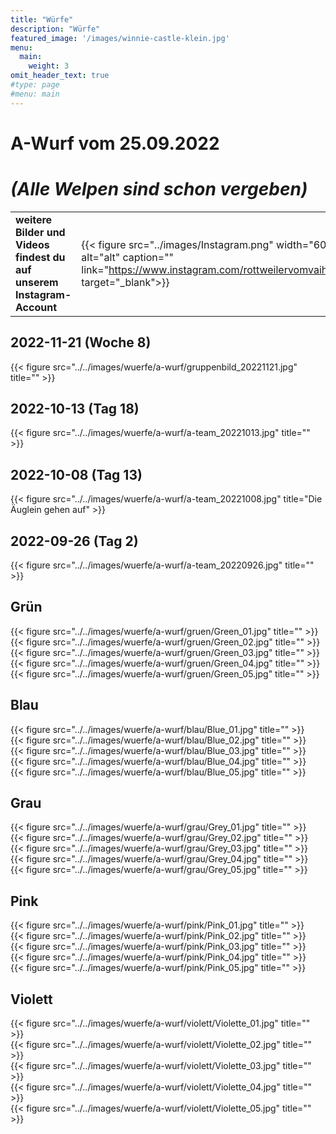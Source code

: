 ```yaml
---
title: "Würfe"
description: "Würfe"
featured_image: '/images/winnie-castle-klein.jpg'
menu:
  main:
    weight: 3
omit_header_text: true
#type: page
#menu: main
---
```


# A-Wurf vom 25.09.2022
# *(Alle Welpen sind schon vergeben)*


|   |   |
|---|---|
| **weitere Bilder und Videos findest du auf unserem Instagram-Account** | {{< figure src="../images/Instagram.png" width="60px" title="" alt="alt" caption="" link="https://www.instagram.com/rottweilervomvaihingerschloss/" target="_blank">}} |

## 2022-11-21 (Woche 8)
{{< figure src="../../images/wuerfe/a-wurf/gruppenbild_20221121.jpg" title="" >}}  

## 2022-10-13 (Tag 18)
{{< figure src="../../images/wuerfe/a-wurf/a-team_20221013.jpg" title="" >}}  

## 2022-10-08 (Tag 13)
{{< figure src="../../images/wuerfe/a-wurf/a-team_20221008.jpg" title="Die Äuglein gehen auf" >}}  

## 2022-09-26 (Tag 2)
{{< figure src="../../images/wuerfe/a-wurf/a-team_20220926.jpg" title="" >}}  

## Grün

{{< figure src="../../images/wuerfe/a-wurf/gruen/Green_01.jpg" title="" >}}  
{{< figure src="../../images/wuerfe/a-wurf/gruen/Green_02.jpg" title="" >}}  
{{< figure src="../../images/wuerfe/a-wurf/gruen/Green_03.jpg" title="" >}}  
{{< figure src="../../images/wuerfe/a-wurf/gruen/Green_04.jpg" title="" >}}  
{{< figure src="../../images/wuerfe/a-wurf/gruen/Green_05.jpg" title="" >}} 

## Blau

{{< figure src="../../images/wuerfe/a-wurf/blau/Blue_01.jpg" title="" >}}  
{{< figure src="../../images/wuerfe/a-wurf/blau/Blue_02.jpg" title="" >}}  
{{< figure src="../../images/wuerfe/a-wurf/blau/Blue_03.jpg" title="" >}}  
{{< figure src="../../images/wuerfe/a-wurf/blau/Blue_04.jpg" title="" >}}  
{{< figure src="../../images/wuerfe/a-wurf/blau/Blue_05.jpg" title="" >}}  

## Grau

{{< figure src="../../images/wuerfe/a-wurf/grau/Grey_01.jpg" title="" >}}  
{{< figure src="../../images/wuerfe/a-wurf/grau/Grey_02.jpg" title="" >}}  
{{< figure src="../../images/wuerfe/a-wurf/grau/Grey_03.jpg" title="" >}}  
{{< figure src="../../images/wuerfe/a-wurf/grau/Grey_04.jpg" title="" >}}  
{{< figure src="../../images/wuerfe/a-wurf/grau/Grey_05.jpg" title="" >}}  

## Pink

{{< figure src="../../images/wuerfe/a-wurf/pink/Pink_01.jpg" title="" >}}  
{{< figure src="../../images/wuerfe/a-wurf/pink/Pink_02.jpg" title="" >}}  
{{< figure src="../../images/wuerfe/a-wurf/pink/Pink_03.jpg" title="" >}}  
{{< figure src="../../images/wuerfe/a-wurf/pink/Pink_04.jpg" title="" >}}  
{{< figure src="../../images/wuerfe/a-wurf/pink/Pink_05.jpg" title="" >}}  

## Violett

{{< figure src="../../images/wuerfe/a-wurf/violett/Violette_01.jpg" title="" >}}  
{{< figure src="../../images/wuerfe/a-wurf/violett/Violette_02.jpg" title="" >}}  
{{< figure src="../../images/wuerfe/a-wurf/violett/Violette_03.jpg" title="" >}}  
{{< figure src="../../images/wuerfe/a-wurf/violett/Violette_04.jpg" title="" >}}  
{{< figure src="../../images/wuerfe/a-wurf/violett/Violette_05.jpg" title="" >}}  
